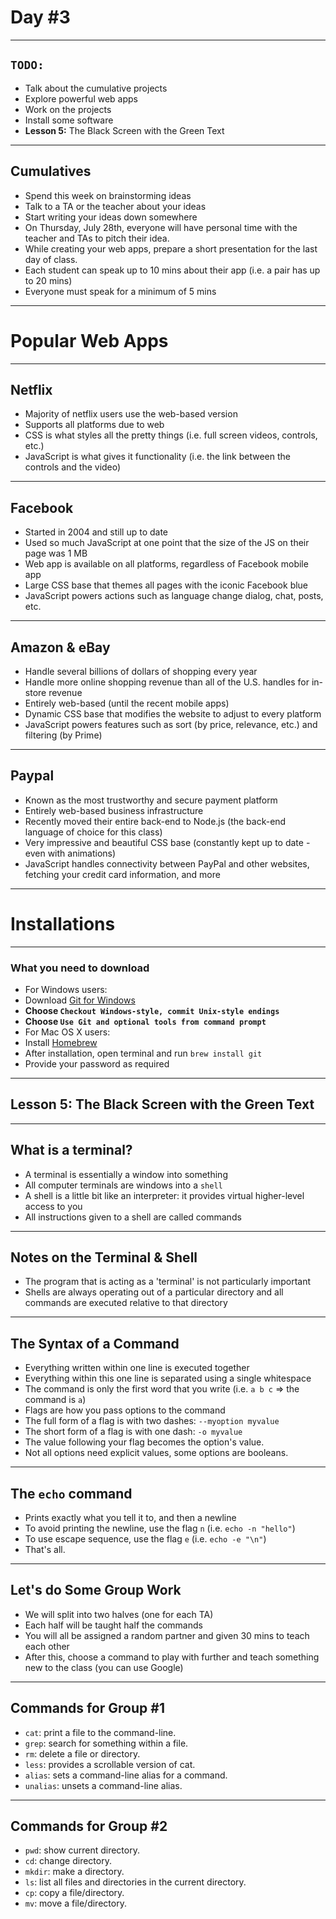 # Day #3

---

## `TODO:`

 - Talk about the cumulative projects
 - Explore powerful web apps
 - Work on the projects
 - Install some software
 - **Lesson 5:** The Black Screen with the Green Text

---

## Cumulatives

 - Spend this week on brainstorming ideas
 - Talk to a TA or the teacher about your ideas
 - Start writing your ideas down somewhere
 - On Thursday, July 28th, everyone will have personal time with the teacher and TAs to pitch their idea.
 - While creating your web apps, prepare a short presentation for the last day of class.
 - Each student can speak up to 10 mins about their app (i.e. a pair has up to 20 mins)
 - Everyone must speak for a minimum of 5 mins

---

# Popular Web Apps

----

## Netflix

 - Majority of netflix users use the web-based version
 - Supports all platforms due to web
 - CSS is what styles all the pretty things (i.e. full screen videos, controls, etc.)
 - JavaScript is what gives it functionality (i.e. the link between the controls and the video)

----

## Facebook

 - Started in 2004 and still up to date
 - Used so much JavaScript at one point that the size of the JS on their page was 1 MB
 - Web app is available on all platforms, regardless of Facebook mobile app
 - Large CSS base that themes all pages with the iconic Facebook blue
 - JavaScript powers actions such as language change dialog, chat, posts, etc.

----

## Amazon & eBay

 - Handle several billions of dollars of shopping every year
 - Handle more online shopping revenue than all of the U.S. handles for in-store revenue
 - Entirely web-based (until the recent mobile apps)
 - Dynamic CSS base that modifies the website to adjust to every platform
 - JavaScript powers features such as sort (by price, relevance, etc.) and filtering (by Prime)

----

## Paypal

 - Known as the most trustworthy and secure payment platform
 - Entirely web-based business infrastructure
 - Recently moved their entire back-end to Node.js (the back-end language of choice for this class)
 - Very impressive and beautiful CSS base (constantly kept up to date - even with animations)
 - JavaScript handles connectivity between PayPal and other websites, fetching your credit card information, and more

---

# Installations

----

### What you need to download

 - For Windows users:
  - Download [Git for Windows](https://git-scm.com/download/win)
  - **Choose `Checkout Windows-style, commit Unix-style endings`**
  - **Choose `Use Git and optional tools from command prompt`**
 - For Mac OS X users:
  - Install [Homebrew](http://brew.sh/)
  - After installation, open terminal and run `brew install git`
  - Provide your password as required

---

## **Lesson 5:** The Black Screen with the Green Text

---

## What is a terminal?

 - A terminal is essentially a window into something
 - All computer terminals are windows into a `shell`
 - A shell is a little bit like an interpreter: it provides virtual higher-level access to you
 - All instructions given to a shell are called commands

----

## Notes on the Terminal & Shell

 - The program that is acting as a 'terminal' is not particularly important
 - Shells are always operating out of a particular directory and all commands are executed relative to that directory

---

## The Syntax of a Command

 - Everything written within one line is executed together
 - Everything within this one line is separated using a single whitespace
 - The command is only the first word that you write (i.e. `a b c` => the command is `a`)
 - Flags are how you pass options to the command
  - The full form of a flag is with two dashes: `--myoption myvalue`
  - The short form of a flag is with one dash: `-o myvalue`
  - The value following your flag becomes the option's value.
  - Not all options need explicit values, some options are booleans.

----

## The `echo` command

 - Prints exactly what you tell it to, and then a newline
 - To avoid printing the newline, use the flag `n` (i.e. `echo -n "hello"`)
 - To use escape sequence, use the flag `e` (i.e. `echo -e "\n"`)
 - That's all.

---

## Let's do Some Group Work

 - We will split into two halves (one for each TA)
 - Each half will be taught half the commands
 - You will all be assigned a random partner and given 30 mins to teach each other
 - After this, choose a command to play with further and teach something new to the class (you can use Google)

---

## Commands for Group #1

 - `cat`: print a file to the command-line.
 - `grep`: search for something within a file.
 - `rm`: delete a file or directory. 
 - `less`: provides a scrollable version of cat.
 - `alias`: sets a command-line alias for a command.
 - `unalias`: unsets a command-line alias.

---

## Commands for Group #2

 - `pwd`: show current directory.
 - `cd`: change directory.
 - `mkdir`: make a directory.
 - `ls`: list all files and directories in the current directory.
 - `cp`: copy a file/directory.
 - `mv`: move a file/directory.